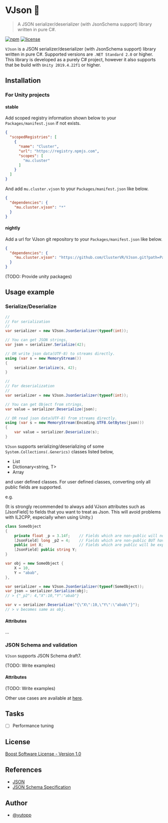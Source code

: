 # VJson 🍣

> A JSON serializer/deserializer (with JsonSchema support) library written in pure C#.

[![npm](https://img.shields.io/npm/v/net.yutopp.vjson)](https://www.npmjs.com/package/mu.cluster.vjson)
[![license](https://img.shields.io/github/license/yutopp/VJson.svg)](https://github.com/ClusterVR/VJson/blob/master/LICENSE_1_0.txt)

`VJson` is a JSON serializer/deserializer (with JsonSchema support) library written in pure C#. Supported versions are `.NET Standard 2.0` or higher.  
This library is developed as a purely C# project, however it also supports that be build with `Unity 2019.4.22f1` or higher.

## Installation

### For Unity projects

#### stable

Add scoped registry information shown below to your `Packages/manifest.json` if not exists.

```json
{
  "scopedRegistries": [
    {
      "name": "Cluster",
      "url": "https://registry.npmjs.com",
      "scopes": [
        "mu.cluster"
      ]
    }
  ]
}
```

And add `mu.cluster.vjson` to your `Packages/manifest.json` like below.

```json
{
  "dependencies": {
    "mu.cluster.vjson": "*"
  }
}
```

#### nightly

Add a url for VJson git repository to your `Packages/manifest.json` like below.

```json
{
  "dependencies": {
    "mu.cluster.vjson": "https://github.com/ClusterVR/VJson.git?path=Packages/mu.cluster.vjson"
  }
}
```

(TODO: Provide unity packages)

## Usage example

### Serialize/Deserialize

```csharp
//
// For serialization
//
var serializer = new VJson.JsonSerializer(typeof(int));

// You can get JSON strings,
var json = serializer.Serialize(42);

// OR write json data(UTF-8) to streams directly.
using (var s = new MemoryStream())
{
    serializer.Serialize(s, 42);
}
```

```csharp
//
// For deserialization
//
var serializer = new VJson.JsonSerializer(typeof(int));

// You can get Object from strings,
var value = serializer.Deserialize(json);

// OR read json data(UTF-8) from streams directly.
using (var s = new MemoryStream(Encoding.UTF8.GetBytes(json)))
{
    var value = serializer.Deserialize(s);
}
```

`VJson` supports serializing/deserializing of some `System.Collections(.Generics)` classes listed below,

- List<T>
- Dictionary<string, T>
- Array

and user defined classes. For user defined classes, converting only all public fields are supported.

e.g.

(It is strongly recommended to always add VJson attributes such as [JsonField] to fields that you want to treat as Json. This will avoid problems with IL2CPP, especially when using Unity.)

```csharp
class SomeObject
{
    private float _p = 3.14f;    // Fields which are non-public will not be exported by default.
    [JsonField] long _p2 = 4;    // Fields which are non-public BUT having [JsonField] (+etc) attributes will BE exported!
    public int X;                // Fields which are public will be exported by default, but we strongly recommended to add [JsonField] attributes like below.
    [JsonField] public string Y;
}

var obj = new SomeObject {
    X = 10,
    Y = "abab",
},

var serializer = new VJson.JsonSerializer(typeof(SomeObject));
var json = serializer.Serialize(obj);
// > {"_p2": 4,"X":10,"Y":"abab"}

var v = serializer.Deserialize("{\"X\":10,\"Y\":\"abab\"}");
// > v becomes same as obj.
```

#### Attributes

...

### JSON Schema and validation

`VJson` supports JSON Schema draft7.

(TODO: Write examples)

#### Attributes

(TODO: Write examples)

Other use cases are available at [here](https://github.com/ClusterVR/VJson/tree/master/Assets/VJson/Editor/Tests).

## Tasks

- [ ] Performance tuning

## License

[Boost Software License - Version 1.0](./LICENSE_1_0.txt)

## References

- [JSON](https://www.json.org/)
- [JSON Schema Specification](https://json-schema.org/specification.html)

## Author

- [@yutopp](https://github.com/yutopp)
